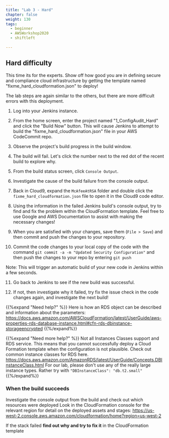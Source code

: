 ```yaml
---
title: "Lab 3 - Hard"
chapter: false
weight: 130
tags:
  - beginner
  - AWSWorkshop2020
  - shiftleft
  
---
```



## Hard difficulty
This time its for the experts. Show off how good you are in defining secure and compliance cloud infrastructure by getting the template named "fixme_hard_cloudformation.json" to deploy!

The lab steps are again similar to the others, but there are more difficult errors with this deployment.

1. Log into your Jenkins instance.

2. From the home screen, enter the project named "1_ConfigAudit_Hard" and click the "Build Now" button.  This will cause Jenkins to attempt to build the "fixme_hard_cloudformation.json" file in your AWS CodeCommit repo.

3. Observe the project's build progress in the build window.

4.  The build will fail.  Let's click the number next to the red dot of the recent build to explore why.

5.  From the build status screen, click `Console Output`.

6.  Investigate the cause of the build failure from the console output.

7.  Back in Cloud9, expand the `McAfeeAtRSA` folder and double click the `fixme_hard_cloudformation.json` file to open it in the Cloud9 code editor.

8.  Using the information in the failed Jenkins build's console output, try to find and fix the problem within the CloudFormation template.  Feel free to use Google and AWS Documentation to assist with making the necessary changes! 

9.  When you are satisfied with your changes, save them (`File > Save`) and then commit and push the changes to your repository.

10. Commit the code changes to your local copy of the code with the command ``git commit -a -m "Updated Security Configuration"`` and then push the changes to your repo by entering ``git push``

Note: This will trigger an automatic build of your new code in Jenkins within a few seconds.

11. Go back to Jenkins to see if the new build was successful.

12. If not, then investigate why it failed, try fix the issue check in the code changes again, and investigate the next build!

{{%expand "Need help?" %}}
Here is how an RDS object can be described and information about the parameters: https://docs.aws.amazon.com/AWSCloudFormation/latest/UserGuide/aws-properties-rds-database-instance.html#cfn-rds-dbinstance-storageencrypted 
{{%/expand%}}


{{%expand "Need more help?" %}}
Not all Instances Classes support and RDS service. This means that you cannot successfully deploy a Cloud Formation template when the configuration is not plausible. Check out common instance classes for RDS here. https://docs.aws.amazon.com/AmazonRDS/latest/UserGuide/Concepts.DBInstanceClass.html
For our lab, please don't use any of the really large instance types. Rather try with `"DBInstanceClass": "db.t2.small"`  
{{%/expand%}} 

### When the build succeeds

Investigate the console output from the build and check out which resources were deployed
Look in the CloudFormation console for the relevant region for detail on the deployed assets and stages: https://us-west-2.console.aws.amazon.com/cloudformation/home?region=us-west-2

If the stack failed **find out why and try to fix it** in the CloudFormation template
